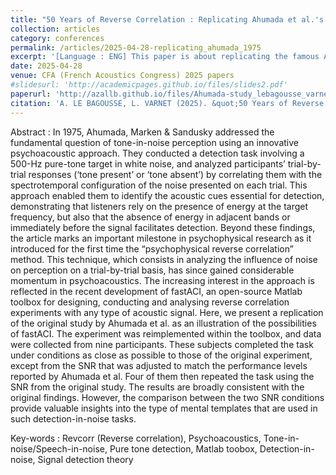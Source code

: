 ```yaml
---
title: "50 Years of Reverse Correlation : Replicating Ahumada et al.'s Pioneering Study"
collection: articles
category: conferences
permalink: /articles/2025-04-28-replicating_ahumada_1975
excerpt: '[Language : ENG] This paper is about replicating the famous Ahumada et al. 1975 study on tone-in-noise detection using a Matlab toolbox (*fastACI*, Osses&Varnet 2021) to illustrate its possibilities and to bring a new light on this subject while comparing our latest results to those gathered 50 years ago.'
date: 2025-04-28
venue: CFA (French Acoustics Congress) 2025 papers
#slidesurl: 'http://academicpages.github.io/files/slides2.pdf'
paperurl: 'http://azallb.github.io/files/Ahumada-study_lebagousse_varnet2025.pdf'
citation: 'A. LE BAGOUSSE, L. VARNET (2025). &quot;50 Years of Reverse Correlation : Replicating Ahumada et al.s Pioneering Study.&quot; CFA 2025 papers.'
---
```


Abstract : In 1975, Ahumada, Marken & Sandusky addressed the fundamental question of tone-in-noise perception using
an innovative psychoacoustic approach. They conducted a detection task involving a 500-Hz pure-tone target
in white noise, and analyzed participants’ trial-by-trial responses (‘tone present’ or ‘tone absent’) by correlating
them with the spectrotemporal configuration of the noise presented on each trial. This approach enabled them to
identify the acoustic cues essential for detection, demonstrating that listeners rely on the presence of energy at the
target frequency, but also that the absence of energy in adjacent bands or immediately before the signal facilitates
detection.
Beyond these findings, the article marks an important milestone in psychophysical research as it introduced for the
first time the “psychophysical reverse correlation” method. This technique, which consists in analyzing the influence
of noise on perception on a trial-by-trial basis, has since gained considerable momentum in psychoacoustics. The
increasing interest in the approach is reflected in the recent development of fastACI, an open-source Matlab toolbox
for designing, conducting and analysing reverse correlation experiments with any type of acoustic signal.
Here, we present a replication of the original study by Ahumada et al. as an illustration of the possibilities of fastACI.
The experiment was reimplemented within the toolbox, and data were collected from nine participants. These
subjects completed the task under conditions as close as possible to those of the original experiment, except from the
SNR that was adjusted to match the performance levels reported by Ahumada et al. Four of them then repeated the
task using the SNR from the original study. The results are broadly consistent with the original findings. However,
the comparison between the two SNR conditions provide valuable insights into the type of mental templates that are
used in such detection-in-noise tasks.

Key-words : Revcorr (Reverse correlation), Psychoacoustics, Tone-in-noise/Speech-in-noise, Pure tone detection, Matlab toobox, Detection-in-noise, Signal detection theory